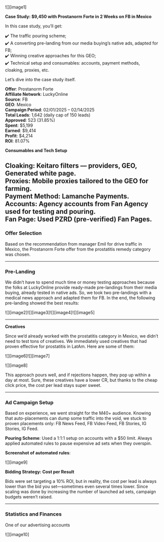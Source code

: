 ![][image1]

**Case Study: $9,450 with Prostanorm Forte in 2 Weeks on FB in Mexico**

In this case study, you’ll get:

✔️ The traffic pouring scheme;  
✔️ A converting pre-landing from our media buying’s native ads, adapted for FB;  
✔️ Winning creative approaches for this GEO;  
✔️ Technical setup and consumables: accounts, payment methods, cloaking, proxies, etc.

Let’s dive into the case study itself.

**Offer**: Prostanorm Forte  
**Affiliate Network**: LuckyOnline  
**Source**: FB  
**GEO**: Mexico  
**Campaign Period**: 02/01/2025 – 02/14/2025  
**Total Leads**: 1,642 (daily cap of 150 leads)  
**Approved**: 523 (31.85%)  
**Spent**: $5,199  
**Earned**: $9,414  
**Profit**: $4,214  
**ROI**: 81.07%

**Consumables and Tech Setup**

**Cloaking**: Keitaro filters — providers, GEO, Generated white page.  
**Proxies**: Mobile proxies tailored to the GEO for farming.  
**Payment Method**: Lamanche Payments.  
**Accounts**: Agency accounts from Fan Agency used for testing and pouring.  
**Fan Page**: Used PZRD (pre-verified) Fan Pages.  
---

### **Offer Selection**

Based on the recommendation from manager Emil for drive traffic in Mexico, the Prostanorm Forte offer from the prostatitis remedy category was chosen.

---

### **Pre-Landing**

We didn’t have to spend much time or money testing approaches because the folks at LuckyOnline provide ready-made pre-landings from their media buying, already tested in native ads. So, we took two pre-landings with a medical news approach and adapted them for FB. In the end, the following pre-landing showed the best results:

![][image2]![][image3]![][image4]![][image5]

---

**Creatives**

Since we’d already worked with the prostatitis category in Mexico, we didn’t need to test tons of creatives. We immediately used creatives that had proven effective for prostatitis in LatAm. Here are some of them:

![][image6]![][image7]

 ![][image8]

This approach pours well, and if rejections happen, they pop up within a day at most. Sure, these creatives have a lower CR, but thanks to the cheap click price, the cost per lead stays super sweet.

---

### **Ad Campaign Setup**

Based on experience, we went straight for the M40+ audience. Knowing that auto-placements can dump some traffic into the void, we stuck to proven placements only: FB News Feed, FB Video Feed, FB Stories, IG Stories, IG Feed.

**Pouring Scheme**: Used a 1:1:1 setup on accounts with a $50 limit. Always applied automated rules to pause expensive ad sets when they overspin.

**Screenshot of automated rules**:

![][image9]

**Bidding Strategy: Cost per Result**

Bids were set targeting a 10% ROI, but in reality, the cost per lead is always lower than the bid you set—sometimes even several times lower. Since scaling was done by increasing the number of launched ad sets, campaign budgets weren’t raised.

---

### **Statistics and Finances**

One of our advertising accounts

![][image10]